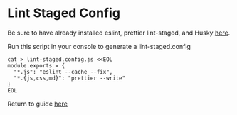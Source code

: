 # Lint Staged Config

Be sure to have already installed eslint, prettier lint-staged, and Husky [here](./../githooks-project-automation.md).


Run this script in your console to generate a lint-staged.config

```
cat > lint-staged.config.js <<EOL
module.exports = {
  "*.js": "eslint --cache --fix",
  "*.{js,css,md}": "prettier --write"
}
EOL
```

Return to guide [here](./detailed-walkthrough.md#lint-staged-and-husky)
